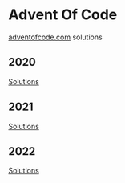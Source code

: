 # Advent Of Code

[adventofcode.com](https://adventofcode.com/) solutions

## 2020

[Solutions](2020/README.md)

## 2021

[Solutions](2021/README.md)

## 2022

[Solutions](2022/README.md)
